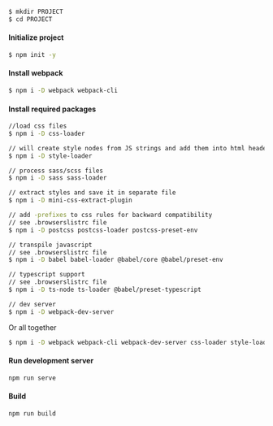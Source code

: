 
```bash
$ mkdir PROJECT
$ cd PROJECT
```

#### Initialize project
```bash
$ npm init -y
```

#### Install webpack
```bash
$ npm i -D webpack webpack-cli
```

#### Install required packages 

```bash
//load css files 
$ npm i -D css-loader

// will create style nodes from JS strings and add them into html header
$ npm i -D style-loader

// process sass/scss files
$ npm i -D sass sass-loader

// extract styles and save it in separate file
$ npm i -D mini-css-extract-plugin

// add -prefixes to css rules for backward compatibility
// see .browserslistrc file
$ npm i -D postcss postcss-loader postcss-preset-env

// transpile javascript
// see .browserslistrc file
$ npm i -D babel babel-loader @babel/core @babel/preset-env

// typescript support
// see .browserslistrc file
$ npm i -D ts-node ts-loader @babel/preset-typescript

// dev server
$ npm i -D webpack-dev-server
```

Or all together
```bash
$ npm i -D webpack webpack-cli webpack-dev-server css-loader style-loader sass sass-loader mini-css-extract-plugin postcss postcss-loader postcss-preset-env babel babel-loader @babel/core @babel/preset-env ts-node ts-loader @babel/preset-typescript
```

#### Run development server
```bash
npm run serve
```

#### Build
```bash
npm run build
```
